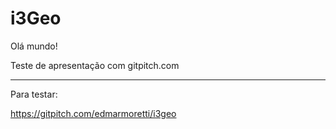 # i3Geo

Olá mundo!

Teste de apresentação com gitpitch.com

---

Para testar:

https://gitpitch.com/edmarmoretti/i3geo
